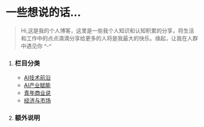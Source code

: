 # 一些想说的话...

> Hi,这是我的个人博客，这里是一些我个人知识和认知积累的分享，将生活和工作中的点点滴滴分享给更多的人将是我最大的快乐。缘起，让我在人群中遇见你 ^-^

1. ### 栏目分类

   - [AI技术前沿](/AI技术前沿/)
   - [AI产业赋能](/AI产业赋能/)
   - [青年商业说](/青年商业说/)
   - [经济与市场](/经济与市场/)
   
2. ### 额外说明

